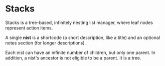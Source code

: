 # Stacks

Stacks is a tree-based, infinitely nesting list manager, where leaf nodes represent action items.

A single **nist** is a shortcode (a short description, like a title) and an optional notes section (for longer descriptions).

Each nist can have an infinite number of children, but only one parent. In addition, a nist's ancestor is not eligible to be a parent. It is a tree.
